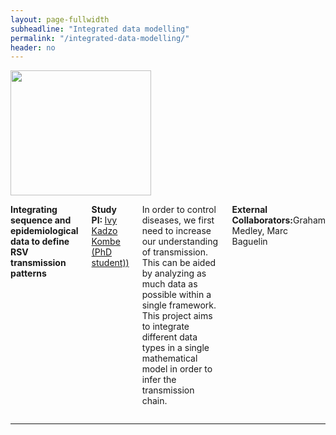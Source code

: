 ```yaml
---
layout: page-fullwidth
subheadline: "Integrated data modelling"
permalink: "/integrated-data-modelling/"
header: no
---
```


<div class="row">
<div class="large-4 columns">
<img src="{{ site.url }}/images/WAIFW.png" alt="" height="200" width="225">
</div>

<div class="large-8 columns">
<p><strong>Integrating sequence and epidemiological data to define RSV transmission patterns</strong>

<p><strong> Study PI: </strong><a href="{{ site.url }}/ivy-kombe"> Ivy Kadzo Kombe (PhD student))</a></p>
 <p class="text-justify"> 
In order to control diseases, we first need to increase our understanding of transmission. This can be aided by analyzing as much data as possible within a single framework. This project aims to integrate different data types in a single mathematical model in order to infer the transmission chain. 
</p>

<p><strong>External Collaborators:</strong>Graham Medley, Marc Baguelin </p>

</div>
</div><!-- /.row -->

<hr>
